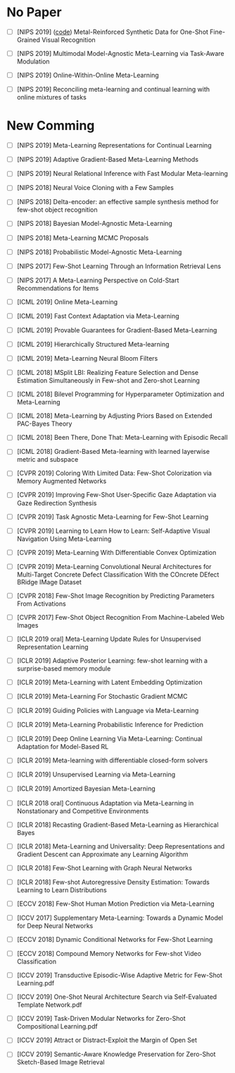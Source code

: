 # No Paper
- [ ] [NIPS 2019] ([code](https://github.com/apple2373/MetaIRNet)) Metal-Reinforced Synthetic Data for One-Shot Fine-Grained Visual Recognition
- [ ] [NIPS 2019] Multimodal Model-Agnostic Meta-Learning via Task-Aware Modulation
- [ ] [NIPS 2019] Online-Within-Online Meta-Learning
- [ ] [NIPS 2019] Reconciling meta-learning and continual learning with online mixtures of tasks


# New Comming
- [ ] [NIPS 2019] Meta-Learning Representations for Continual Learning
- [ ] [NIPS 2019] Adaptive Gradient-Based Meta-Learning Methods
- [ ] [NIPS 2019] Neural Relational Inference with Fast Modular Meta-learning
- [ ] [NIPS 2018] Neural Voice Cloning with a Few Samples
- [ ] [NIPS 2018] Delta-encoder: an effective sample synthesis method for few-shot object recognition
- [ ] [NIPS 2018] Bayesian Model-Agnostic Meta-Learning
- [ ] [NIPS 2018] Meta-Learning MCMC Proposals
- [ ] [NIPS 2018] Probabilistic Model-Agnostic Meta-Learning
- [ ] [NIPS 2017] Few-Shot Learning Through an Information Retrieval Lens
- [ ] [NIPS 2017] A Meta-Learning Perspective on Cold-Start Recommendations for Items

- [ ] [ICML 2019] Online Meta-Learning
- [ ] [ICML 2019] Fast Context Adaptation via Meta-Learning
- [ ] [ICML 2019] Provable Guarantees for Gradient-Based Meta-Learning
- [ ] [ICML 2019] Hierarchically Structured Meta-learning
- [ ] [ICML 2019] Meta-Learning Neural Bloom Filters
- [ ] [ICML 2018] MSplit LBI: Realizing Feature Selection and Dense Estimation Simultaneously in Few-shot and Zero-shot Learning
- [ ] [ICML 2018] Bilevel Programming for Hyperparameter Optimization and Meta-Learning
- [ ] [ICML 2018] Meta-Learning by Adjusting Priors Based on Extended PAC-Bayes Theory
- [ ] [ICML 2018] Been There, Done That: Meta-Learning with Episodic Recall
- [ ] [ICML 2018] Gradient-Based Meta-learning with learned layerwise metric and subspace

- [ ] [CVPR 2019] Coloring With Limited Data: Few-Shot Colorization via Memory Augmented Networks
- [ ] [CVPR 2019] Improving Few-Shot User-Specific Gaze Adaptation via Gaze Redirection Synthesis
- [ ] [CVPR 2019] Task Agnostic Meta-Learning for Few-Shot Learning
- [ ] [CVPR 2019] Learning to Learn How to Learn: Self-Adaptive Visual Navigation Using Meta-Learning
- [ ] [CVPR 2019] Meta-Learning With Differentiable Convex Optimization
- [ ] [CVPR 2019] Meta-Learning Convolutional Neural Architectures for Multi-Target Concrete Defect Classification With the COncrete DEfect BRidge IMage Dataset
- [ ] [CVPR 2018] Few-Shot Image Recognition by Predicting Parameters From Activations
- [ ] [CVPR 2017] Few-Shot Object Recognition From Machine-Labeled Web Images

- [ ] [ICLR 2019 oral] Meta-Learning Update Rules for Unsupervised Representation Learning
- [ ] [ICLR 2019] Adaptive Posterior Learning: few-shot learning with a surprise-based memory module
- [ ] [ICLR 2019] Meta-Learning with Latent Embedding Optimization
- [ ] [ICLR 2019] Meta-Learning For Stochastic Gradient MCMC
- [ ] [ICLR 2019] Guiding Policies with Language via Meta-Learning
- [ ] [ICLR 2019] Meta-Learning Probabilistic Inference for Prediction
- [ ] [ICLR 2019] Deep Online Learning Via Meta-Learning: Continual Adaptation for Model-Based RL
- [ ] [ICLR 2019] Meta-learning with differentiable closed-form solvers
- [ ] [ICLR 2019] Unsupervised Learning via Meta-Learning
- [ ] [ICLR 2019] Amortized Bayesian Meta-Learning
- [ ] [ICLR 2018 oral] Continuous Adaptation via Meta-Learning in Nonstationary and Competitive Environments
- [ ] [ICLR 2018] Recasting Gradient-Based Meta-Learning as Hierarchical Bayes
- [ ] [ICLR 2018] Meta-Learning and Universality: Deep Representations and Gradient Descent can Approximate any Learning Algorithm
- [ ] [ICLR 2018] Few-Shot Learning with Graph Neural Networks
- [ ] [ICLR 2018] Few-shot Autoregressive Density Estimation: Towards Learning to Learn Distributions

- [ ] [ECCV 2018] Few-Shot Human Motion Prediction via Meta-Learning
- [ ] [ICCV 2017] Supplementary Meta-Learning: Towards a Dynamic Model for Deep Neural Networks
- [ ] [ECCV 2018] Dynamic Conditional Networks for Few-Shot Learning
- [ ] [ECCV 2018] Compound Memory Networks for Few-shot Video Classification
- [ ] [ICCV 2019] Transductive Episodic-Wise Adaptive Metric for Few-Shot Learning.pdf
- [ ] [ICCV 2019] One-Shot Neural Architecture Search via Self-Evaluated Template Network.pdf
- [ ] [ICCV 2019] Task-Driven Modular Networks for Zero-Shot Compositional Learning.pdf
- [ ] [ICCV 2019] Attract or Distract-Exploit the Margin of Open Set
- [ ] [ICCV 2019] Semantic-Aware Knowledge Preservation for Zero-Shot Sketch-Based Image Retrieval
